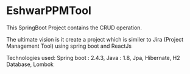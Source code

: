 # EshwarPPMTool

This SpringBoot Project contains the CRUD operation.

The ultimate vision is it create a project which is similer to Jira (Project Management Tool) using spring boot and ReactJs

Technologies used:
Spring boot : 2.4.3,
Java : 1.8,
Jpa,
Hibernate,
H2 Database,
Lombok
